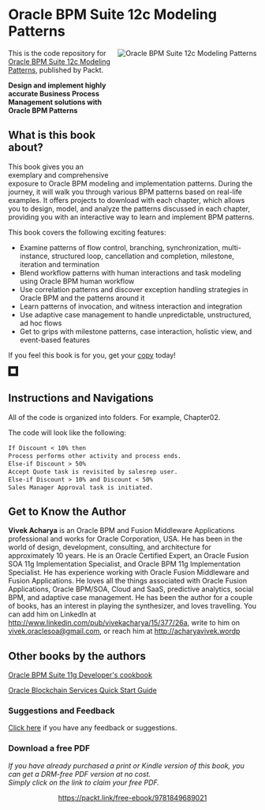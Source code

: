 # Oracle BPM Suite 12c Modeling Patterns

<a href="https://www.packtpub.com/application-development/oracle-bpm-suite-12c-modeling-patterns?utm_source=github&utm_medium=repository&utm_campaign=9781849689021 "><img src="https://dz13w8afd47il.cloudfront.net/sites/default/files/imagecache/ppv4_main_book_cover/9021EN_Oracle%20BPM%20Suite%2012c%20Modeling%20Patterns_Cover.jpg" alt="Oracle BPM Suite 12c Modeling Patterns" height="256px" align="right"></a>

This is the code repository for [Oracle BPM Suite 12c Modeling Patterns](https://www.packtpub.com/application-development/oracle-bpm-suite-12c-modeling-patterns?utm_source=github&utm_medium=repository&utm_campaign=9781849689021 ), published by Packt.

**Design and implement highly accurate Business Process Management solutions with Oracle BPM Patterns**

## What is this book about?
This book gives you an exemplary and comprehensive exposure to Oracle BPM modeling and implementation patterns. During the journey, it will walk you through various BPM patterns based on real-life examples. It offers projects to download with each chapter, which allows you to design, model, and analyze the patterns discussed in each chapter, providing you with an interactive way to learn and implement BPM patterns.

This book covers the following exciting features:
* Examine patterns of flow control, branching, synchronization, multi-instance, structured loop, cancellation and completion, milestone, iteration and termination 
* Blend workflow patterns with human interactions and task modeling using Oracle BPM human workflow 
* Use correlation patterns and discover exception handling strategies in Oracle BPM and the patterns around it 
* Learn patterns of invocation, and witness interaction and integration 
* Use adaptive case management to handle unpredictable, unstructured, ad hoc flows 
* Get to grips with milestone patterns, case interaction, holistic view, and event-based features 

If you feel this book is for you, get your [copy](https://www.amazon.com/dp/1849689024) today!

<a href="https://www.packtpub.com/?utm_source=github&utm_medium=banner&utm_campaign=GitHubBanner"><img src="https://raw.githubusercontent.com/PacktPublishing/GitHub/master/GitHub.png" 
alt="https://www.packtpub.com/" border="5" /></a>

## Instructions and Navigations
All of the code is organized into folders. For example, Chapter02.

The code will look like the following:
```
If Discount < 10% then
Process performs other activity and process ends.
Else-if Discount > 50%
Accept Quote task is revisited by salesrep user.
Else-if Discount > 10% and Discount < 50%
Sales Manager Approval task is initiated.
```

## Get to Know the Author
**Vivek Acharya**
 is an Oracle BPM and Fusion Middleware Applications
professional and works for Oracle Corporation, USA. He has been in the world of
design, development, consulting, and architecture for approximately 10 years. He is
an Oracle Certified Expert, an Oracle Fusion SOA 11g Implementation Specialist, and
Oracle BPM 11g Implementation Specialist. He has experience working with Oracle
Fusion Middleware and Fusion Applications. He loves all the things associated
with Oracle Fusion Applications, Oracle BPM/SOA, Cloud and SaaS, predictive
analytics, social BPM, and adaptive case management. He has been the author
for a couple of books, has an interest in playing the synthesizer, and loves travelling.
You can add him on LinkedIn at http://www.linkedin.com/pub/vivekacharya/15/377/26a, write to him on vivek.oraclesoa@gmail.com,
or reach him at http://acharyavivek.wordp


## Other books by the authors
[Oracle BPM Suite 11g Developer's cookbook](https://www.packtpub.com/application-development/oracle-bpm-suite-11g-developers-cookbook?utm_source=github&utm_medium=repository&utm_campaign=9781849684224 )

[Oracle Blockchain Services Quick Start Guide](https://www.packtpub.com/big-data-and-business-intelligence/oracle-blockchain-services-quick-start-guide?utm_source=github&utm_medium=repository&utm_campaign=9781789804164 )


### Suggestions and Feedback
[Click here](https://docs.google.com/forms/d/e/1FAIpQLSdy7dATC6QmEL81FIUuymZ0Wy9vH1jHkvpY57OiMeKGqib_Ow/viewform) if you have any feedback or suggestions.


### Download a free PDF

 <i>If you have already purchased a print or Kindle version of this book, you can get a DRM-free PDF version at no cost.<br>Simply click on the link to claim your free PDF.</i>
<p align="center"> <a href="https://packt.link/free-ebook/9781849689021">https://packt.link/free-ebook/9781849689021 </a> </p>